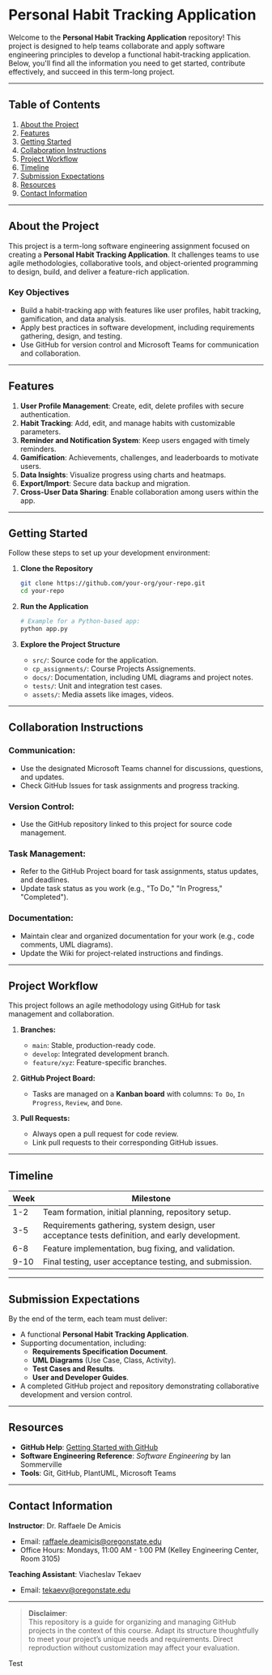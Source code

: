# Personal Habit Tracking Application

Welcome to the **Personal Habit Tracking Application** repository! This project is designed to help teams collaborate and apply software engineering principles to develop a functional habit-tracking application. Below, you'll find all the information you need to get started, contribute effectively, and succeed in this term-long project.

---

## **Table of Contents**

1. [About the Project](#about-the-project)
2. [Features](#features)
3. [Getting Started](#getting-started)
4. [Collaboration Instructions](#collaboration-instructions)
5. [Project Workflow](#project-workflow)
6. [Timeline](#timeline)
7. [Submission Expectations](#submission-expectations)
8. [Resources](#resources)
9. [Contact Information](#contact-information)

---

## **About the Project**

This project is a term-long software engineering assignment focused on creating a **Personal Habit Tracking Application**. It challenges teams to use agile methodologies, collaborative tools, and object-oriented programming to design, build, and deliver a feature-rich application.

### **Key Objectives**

- Build a habit-tracking app with features like user profiles, habit tracking, gamification, and data analysis.
- Apply best practices in software development, including requirements gathering, design, and testing.
- Use GitHub for version control and Microsoft Teams for communication and collaboration.

---

## **Features**

1. **User Profile Management**: Create, edit, delete profiles with secure authentication.
2. **Habit Tracking**: Add, edit, and manage habits with customizable parameters.
3. **Reminder and Notification System**: Keep users engaged with timely reminders.
4. **Gamification**: Achievements, challenges, and leaderboards to motivate users.
5. **Data Insights**: Visualize progress using charts and heatmaps.
6. **Export/Import**: Secure data backup and migration.
7. **Cross-User Data Sharing**: Enable collaboration among users within the app.

---

## **Getting Started**

Follow these steps to set up your development environment:

1. **Clone the Repository**

   ```bash
   git clone https://github.com/your-org/your-repo.git
   cd your-repo
   ```

3. **Run the Application**

   ```bash
   # Example for a Python-based app:
   python app.py
   ```

4. **Explore the Project Structure**

   - `src/`: Source code for the application.
   - `cp_assignments/`: Course Projects Assignements.
   - `docs/`: Documentation, including UML diagrams and project notes.
   - `tests/`: Unit and integration test cases.
   - `assets/`: Media assets like images, videos.

---

## **Collaboration Instructions**

### Communication:
- Use the designated Microsoft Teams channel for discussions, questions, and updates.
- Check GitHub Issues for task assignments and progress tracking.

### Version Control:
- Use the GitHub repository linked to this project for source code management.

### Task Management:
- Refer to the GitHub Project board for task assignments, status updates, and deadlines.
- Update task status as you work (e.g., "To Do," "In Progress," "Completed").

### Documentation:
- Maintain clear and organized documentation for your work (e.g., code comments, UML diagrams).
- Update the Wiki for project-related instructions and findings.

---

## **Project Workflow**

This project follows an agile methodology using GitHub for task management and collaboration.

1. **Branches:**
   - `main`: Stable, production-ready code.
   - `develop`: Integrated development branch.
   - `feature/xyz`: Feature-specific branches.

2. **GitHub Project Board:**
   - Tasks are managed on a **Kanban board** with columns: `To Do`, `In Progress`, `Review`, and `Done`.

3. **Pull Requests:**
   - Always open a pull request for code review.
   - Link pull requests to their corresponding GitHub issues.

---

## **Timeline**

| Week | Milestone                                      |
|------|-----------------------------------------------|
| 1-2  | Team formation, initial planning, repository setup. |
| 3-5  | Requirements gathering, system design, user acceptance tests definition, and early development. |
| 6-8  | Feature implementation, bug fixing, and validation. |
| 9-10 | Final testing, user acceptance testing, and submission. |

---

## **Submission Expectations**

By the end of the term, each team must deliver:

- A functional **Personal Habit Tracking Application**.
- Supporting documentation, including:
  - **Requirements Specification Document**.
  - **UML Diagrams** (Use Case, Class, Activity).
  - **Test Cases and Results**.
  - **User and Developer Guides**.
- A completed GitHub project and repository demonstrating collaborative development and version control.

---

## **Resources**

- **GitHub Help**: [Getting Started with GitHub](https://docs.github.com/)
- **Software Engineering Reference**: *Software Engineering* by Ian Sommerville
- **Tools**: Git, GitHub, PlantUML, Microsoft Teams

---

## **Contact Information**

**Instructor**: Dr. Raffaele De Amicis  
- Email: [raffaele.deamicis@oregonstate.edu](mailto:raffaele.deamicis@oregonstate.edu)  
- Office Hours: Mondays, 11:00 AM - 1:00 PM (Kelley Engineering Center, Room 3105)

**Teaching Assistant**: Viacheslav Tekaev  
- Email: [tekaevv@oregonstate.edu](mailto:tekaevv@oregonstate.edu)

---

> **Disclaimer**:  
> This repository is a guide for organizing and managing GitHub projects in the context of this course. Adapt its structure thoughtfully to meet your project’s unique needs and requirements. Direct reproduction without customization may affect your evaluation.

Test
